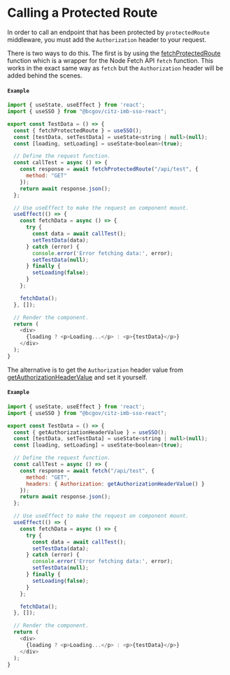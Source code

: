 # Calling a Protected Route

In order to call an endpoint that has been protected by `protectedRoute` middleware, you must add the `Authorization` header to your request.

There is two ways to do this. The first is by using the [fetchProtectedRoute] function which is a wrapper for the Node Fetch API `fetch` function. This works in the exact same way as `fetch` but the `Authorization` header will be added behind the scenes.

#### `Example`

```JavaScript
import { useState, useEffect } from 'react';
import { useSSO } from "@bcgov/citz-imb-sso-react";

export const TestData = () => {
  const { fetchProtectedRoute } = useSSO();
  const [testData, setTestData] = useState<string | null>(null);
  const [loading, setLoading] = useState<boolean>(true);

  // Define the request function.
  const callTest = async () => {
    const response = await fetchProtectedRoute("/api/test", { 
      method: "GET" 
    });
    return await response.json();
  };

  // Use useEffect to make the request on component mount.
  useEffect(() => {
    const fetchData = async () => {
      try {
        const data = await callTest();
        setTestData(data);
      } catch (error) {
        console.error('Error fetching data:', error);
        setTestData(null);
      } finally {
        setLoading(false);
      }
    };

    fetchData();
  }, []);

  // Render the component.
  return (
    <div>
      {loading ? <p>Loading...</p> : <p>{testData}</p>}
    </div>
  );
}
```

The alternative is to get the `Authorization` header value from [getAuthorizationHeaderValue] and set it yourself.

#### `Example`

```JavaScript
import { useState, useEffect } from 'react';
import { useSSO } from "@bcgov/citz-imb-sso-react";

export const TestData = () => {
  const { getAuthorizationHeaderValue } = useSSO();
  const [testData, setTestData] = useState<string | null>(null);
  const [loading, setLoading] = useState<boolean>(true);

  // Define the request function.
  const callTest = async () => {
    const response = await fetch("/api/test", { 
      method: "GET",
      headers: { Authorization: getAuthorizationHeaderValue() }
    });
    return await response.json();
  };

  // Use useEffect to make the request on component mount.
  useEffect(() => {
    const fetchData = async () => {
      try {
        const data = await callTest();
        setTestData(data);
      } catch (error) {
        console.error('Error fetching data:', error);
        setTestData(null);
      } finally {
        setLoading(false);
      }
    };

    fetchData();
  }, []);

  // Render the component.
  return (
    <div>
      {loading ? <p>Loading...</p> : <p>{testData}</p>}
    </div>
  );
}
```

<!-- Link References -->
[fetchProtectedRoute]: ../using-the-package/apis-&-components/usesso-actions/fetch-protected-route
[getAuthorizationHeaderValue]: ../using-the-package/apis-&-components/usesso-actions/get-auth-header-value
